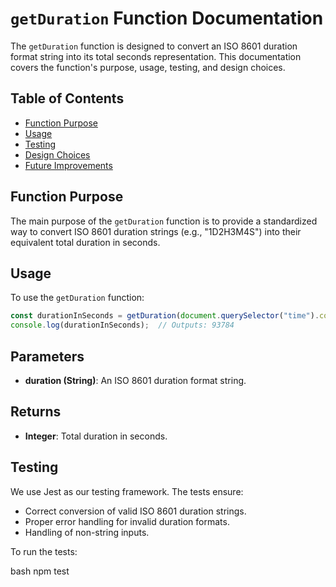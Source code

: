 # `getDuration` Function Documentation

The `getDuration` function is designed to convert an ISO 8601 duration format string into its total seconds representation. This documentation covers the function's purpose, usage, testing, and design choices.

## Table of Contents

- [Function Purpose](#function-purpose)
- [Usage](#usage)
- [Testing](#testing)
- [Design Choices](#design-choices)
- [Future Improvements](#future-improvements)

## Function Purpose

The main purpose of the `getDuration` function is to provide a standardized way to convert ISO 8601 duration strings (e.g., "1D2H3M4S") into their equivalent total duration in seconds.

## Usage

To use the `getDuration` function:

```javascript
const durationInSeconds = getDuration(document.querySelector("time").content);
console.log(durationInSeconds);  // Outputs: 93784
``` 

## Parameters
- **duration (String)**: An ISO 8601 duration format string.

## Returns
- **Integer**: Total duration in seconds.

## Testing
We use Jest as our testing framework. The tests ensure:
- Correct conversion of valid ISO 8601 duration strings.
- Proper error handling for invalid duration formats.
- Handling of non-string inputs.

To run the tests:

bash
npm test

